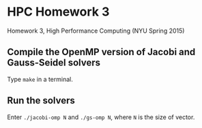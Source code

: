 # HPC Homework 3
Homework 3, High Performance Computing (NYU Spring 2015)

## Compile the OpenMP version of Jacobi and Gauss-Seidel solvers
Type `make` in a terminal.

## Run the solvers
Enter `./jacobi-omp N` and `./gs-omp N`, where `N` is the size of vector.

